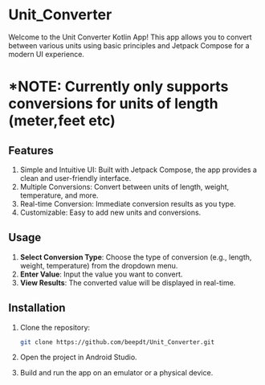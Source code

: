 # Unit_Converter
Welcome to the Unit Converter Kotlin App! This app allows you to convert between various units using basic principles and Jetpack Compose for a modern UI experience.
# *NOTE: Currently only supports conversions for units of length (meter,feet etc)

## Features
1. Simple and Intuitive UI: Built with Jetpack Compose, the app provides a clean and user-friendly interface.
2. Multiple Conversions: Convert between units of length, weight, temperature, and more.
3. Real-time Conversion: Immediate conversion results as you type.
4. Customizable: Easy to add new units and conversions.

## Usage
1. **Select Conversion Type**:
  Choose the type of conversion (e.g., length, weight, temperature) from the dropdown menu.
2. **Enter Value**:
  Input the value you want to convert.
3. **View Results**:
  The converted value will be displayed in real-time.

## Installation

1. Clone the repository:
    ```sh
    git clone https://github.com/beepdt/Unit_Converter.git
    ```

2. Open the project in Android Studio.

3. Build and run the app on an emulator or a physical device.
